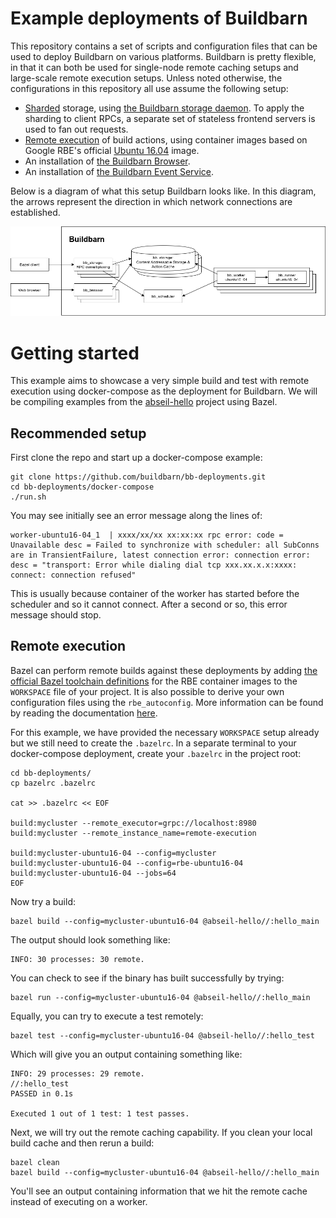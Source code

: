 # Example deployments of Buildbarn

This repository contains a set of scripts and configuration files that
can be used to deploy Buildbarn on various platforms. Buildbarn is
pretty flexible, in that it can both be used for single-node remote
caching setups and large-scale remote execution setups. Unless noted
otherwise, the configurations in this repository all use assume the
following setup:

- [Sharded](https://en.wikipedia.org/wiki/Sharding) storage, using
  [the Buildbarn storage daemon](https://github.com/buildbarn/bb-storage).
  To apply the sharding to client RPCs, a separate set of stateless
  frontend servers is used to fan out requests.
- [Remote execution](https://github.com/buildbarn/bb-remote-execution)
  of build actions, using container images based on Google RBE's
  official [Ubuntu 16.04](https://console.cloud.google.com/marketplace/details/google/rbe-ubuntu16-04)
  image.
- An installation of [the Buildbarn Browser](https://github.com/buildbarn/bb-browser).
- An installation of [the Buildbarn Event Service](https://github.com/buildbarn/bb-event-service/).

Below is a diagram of what this setup Buildbarn looks like. In this
diagram, the arrows represent the direction in which network connections
are established.

<p align="center">
  <img src="https://github.com/buildbarn/bb-deployments/raw/master/bb-overview.png" alt="Overview of the Buildbarn setup"/>
</p>

# Getting started

This example aims to showcase a very simple build and test with remote execution using docker-compose as the deployment for Buildbarn. We will be compiling examples from the [abseil-hello](https://github.com/abseil/abseil-hello) project using Bazel.

## Recommended setup

First clone the repo and start up a docker-compose example:
```
git clone https://github.com/buildbarn/bb-deployments.git
cd bb-deployments/docker-compose
./run.sh
```

You may see initially see an error message along the lines of:
```
worker-ubuntu16-04_1  | xxxx/xx/xx xx:xx:xx rpc error: code = Unavailable desc = Failed to synchronize with scheduler: all SubConns are in TransientFailure, latest connection error: connection error: desc = "transport: Error while dialing dial tcp xxx.xx.x.x:xxxx: connect: connection refused"
```

This is usually because container of the worker has started before the scheduler and so it cannot connect. After a second or so, this error message should stop.

## Remote execution

Bazel can perform remote builds against these deployments by adding [the official Bazel toolchain definitions](https://releases.bazel.build/bazel-toolchains.html) for the RBE container images to the `WORKSPACE` file of your project. It is also possible to derive your own configuration files using the `rbe_autoconfig`. More information can be found by reading the documentation [here](https://github.com/bazelbuild/bazel-toolchains/blob/master/rules/rbe_repo.bzl).

For this example, we have provided the necessary `WORKSPACE` setup already but we still need to create the `.bazelrc`. In a separate terminal to your docker-compose deployment, create your `.bazelrc` in the project root:
```
cd bb-deployments/
cp bazelrc .bazelrc

cat >> .bazelrc << EOF

build:mycluster --remote_executor=grpc://localhost:8980
build:mycluster --remote_instance_name=remote-execution

build:mycluster-ubuntu16-04 --config=mycluster
build:mycluster-ubuntu16-04 --config=rbe-ubuntu16-04
build:mycluster-ubuntu16-04 --jobs=64
EOF
```

Now try a build:
```
bazel build --config=mycluster-ubuntu16-04 @abseil-hello//:hello_main
```

The output should look something like:
```
INFO: 30 processes: 30 remote.
```

You can check to see if the binary has built successfully by trying:
```
bazel run --config=mycluster-ubuntu16-04 @abseil-hello//:hello_main
```

Equally, you can try to execute a test remotely:
```
bazel test --config=mycluster-ubuntu16-04 @abseil-hello//:hello_test
```

Which will give you an output containing something like:
```
INFO: 29 processes: 29 remote.
//:hello_test                                                            PASSED in 0.1s

Executed 1 out of 1 test: 1 test passes.
```

Next, we will try out the remote caching capability. If you clean your local build cache and then rerun a build:
```
bazel clean
bazel build --config=mycluster-ubuntu16-04 @abseil-hello//:hello_main
```

You'll see an output containing information that we hit the remote cache instead of executing on a worker.